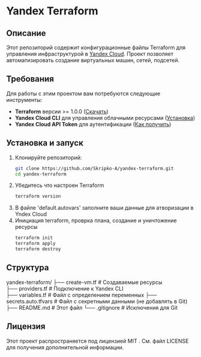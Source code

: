 # Yandex Terraform

## Описание
Этот репозиторий содержит конфигурационные файлы Terraform для управления инфраструктурой в [Yandex Cloud](https://cloud.yandex.com/). 
Проект позволяет автоматизировать создание виртуальных машин, сетей, подсетей.

## Требования
Для работы с этим проектом вам потребуются следующие инструменты:
- **Terraform** версии >= 1.0.0 ([Скачать](https://developer.hashicorp.com/terraform/downloads))
- **Yandex Cloud CLI** для управления облачными ресурсами ([Установка](https://cloud.yandex.ru/docs/cli/quickstart))
- **Yandex Cloud API Token** для аутентификации ([Как получить](https://cloud.yandex.ru/docs/iam/concepts/authorization/oauth-token))

## Установка и запуск
1. Клонируйте репозиторий:
   ```bash
   git clone https://github.com/Skripko-A/yandex-terraform.git
   cd yandex-terraform
   ```
2. Убедитесь что настроен Terraform
   ```bash
   terraform version
   ```
3. В файле 'default.autovars' заполните ваши данные для атворизации в Yndex Cloud
4. Инициация terraform, проврка плана, создание и уничтожение ресурсы
   ```bash
   terraform init
   terraform apply
   terraform destroy
   ```
## Структура
yandex-terraform/
├── create-vm.tf # Создаваемые ресурсы  
├── providers.tf # Подключение к Yandex CLI  
├── variables.tf # Файл с определением переменных
├── secrets.auto.tfvars # Файл с секретными данными (не добавлять в Git)
├── README.md # Этот файл
└── .gitignore # Исключения для Git

## Лицензия
Этот проект распространяется под лицензией MIT . См. файл LICENSE для получения дополнительной информации.
